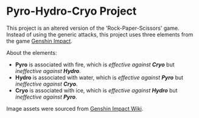 # Pyro-Hydro-Cryo Project

This project is an altered version of the 'Rock-Paper-Scissors' game. Instead of using the generic attacks, this project uses three elements from the game [Genshin Impact](https://genshin.hoyoverse.com/en/game).

About the elements:
 - <b>Pyro</b> is associated with fire, which is <em>effective against <b>Cryo</b></em> but <em>ineffective against <b>Hydro</b></em>.
 - <b>Hydro</b> is associated with water, which is <em>effective against <b>Pyro</b></em> but <em>ineffective against <b>Cryo</b></em>.
 - <b>Cryo</b> is associated with ice, which is <em>effective against <b>Hydro</b></em> but <em>ineffective against <b>Pyro</b></em>.

Image assets were sourced from [Genshin Impact Wiki](https://genshin-impact.fandom.com/wiki/Genshin_Impact_Wiki).